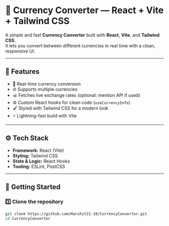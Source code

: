 # 💱 Currency Converter — React + Vite + Tailwind CSS

A simple and fast **Currency Converter** built with **React**, **Vite**, and **Tailwind CSS**.  
It lets you convert between different currencies in real time with a clean, responsive UI.

---

## 📌 **Features**

- 🔄 Real-time currency conversion
- 🌐 Supports multiple currencies
- 📊 Fetches live exchange rates (optional: mention API if used)
- ⚙️ Custom React hooks for clean code (`useCurrencyInfo`)
- 🖌️ Styled with Tailwind CSS for a modern look
- ⚡ Lightning-fast build with Vite

---

## ⚙️ **Tech Stack**

- **Framework:** React (Vite)
- **Styling:** Tailwind CSS
- **State & Logic:** React Hooks
- **Tooling:** ESLint, PostCSS

---

## 🚀 **Getting Started**

### 1️⃣ Clone the repository

```bash
git clone https://github.com/Harshit21-10/CurrencyConvertor.git
cd CurrencyConvertor



